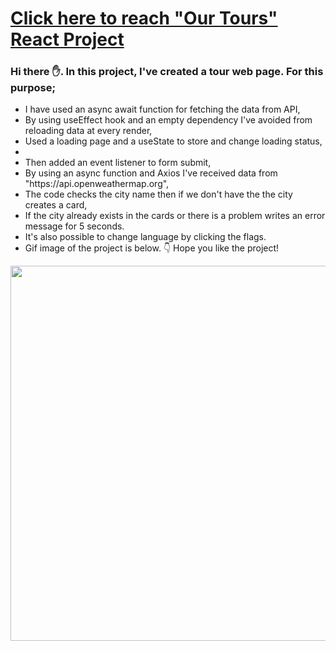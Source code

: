 # [Click here to reach "Our Tours" React Project](https://our-tours-react-p6a9q27nd-musatirgithub.vercel.app/)
<h3>Hi there ✋. In this project, I've created a tour web page. For this purpose;</h3>
<ul>
  <li>I have used an async await function for fetching the data from API,</li>
  <li>By using useEffect hook and an empty dependency I've avoided from reloading data at every render,</li>
  <li>Used a loading page and a useState to store and change loading status,</li>
  <li></li>
  
  
  <li>Then added an event listener to form submit,</li>
  <li>By using an async function and Axios I've received data from "https://api.openweathermap.org",</li>
  <li>The code checks the city name then if we don't have the the city creates a card,</li>
  <li>If the city already exists in the cards or there is a problem writes an error message for 5 seconds.</li>
  <li>It's also possible to change language by clicking the flags.</li>
  <li>Gif image of the project is below. 👇 Hope you like the project! </li>
</ul>  
<div class="pics">
  <img src="https://musatirgithub.github.io/OurToursReact/OurToursReact.gif" width="600px">
</div>
